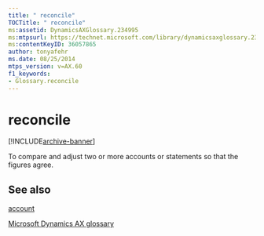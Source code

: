 ```yaml
---
title: " reconcile"
TOCTitle: " reconcile"
ms:assetid: DynamicsAXGlossary.234995
ms:mtpsurl: https://technet.microsoft.com/library/dynamicsaxglossary.234995(v=AX.60)
ms:contentKeyID: 36057865
author: tonyafehr
ms.date: 08/25/2014
mtps_version: v=AX.60
f1_keywords:
- Glossary.reconcile
---
```


# reconcile


[!INCLUDE[archive-banner](includes/archive-banner.md)]

To compare and adjust two or more accounts or statements so that the figures agree.

## See also

[account](account.md)

[Microsoft Dynamics AX glossary](glossary/microsoft-dynamics-ax-glossary.md)

  


